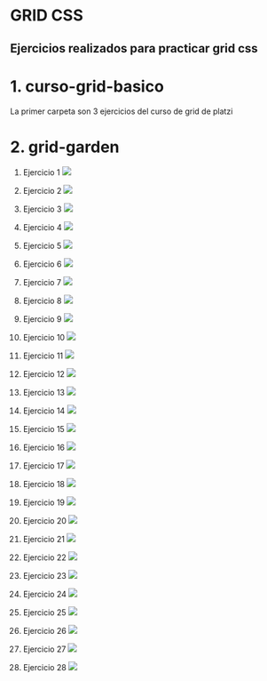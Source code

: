 # GRID CSS

## Ejercicios realizados para practicar grid css

# 1. curso-grid-basico

La primer carpeta son 3 ejercicios del curso de grid de platzi

# 2. grid-garden

1. Ejercicio 1
   ![](./grid-garden/caps/exercise1.png)

2. Ejercicio 2
   ![](./grid-garden/caps/exercise2.png)

3. Ejercicio 3
   ![](./grid-garden/caps/exercise3.png)

4. Ejercicio 4
   ![](./grid-garden/caps/exercise4.png)

5. Ejercicio 5
   ![](./grid-garden/caps/exercise5.png)

6. Ejercicio 6
   ![](./grid-garden/caps/exercise6.png)

7. Ejercicio 7
   ![](./grid-garden/caps/exercise7.png)

8. Ejercicio 8
   ![](./grid-garden/caps/exercise8.png)

9. Ejercicio 9
   ![](./grid-garden/caps/exercise9.png)

10. Ejercicio 10
    ![](./grid-garden/caps/exercise10.png)

11. Ejercicio 11
    ![](./grid-garden/caps/exercise11.png)

12. Ejercicio 12
    ![](./grid-garden/caps/exercise12.png)

13. Ejercicio 13
    ![](./grid-garden/caps/exercise13.png)

14. Ejercicio 14
    ![](./grid-garden/caps/exercise14.png)

15. Ejercicio 15
    ![](./grid-garden/caps/exercise15.png)

16. Ejercicio 16
    ![](./grid-garden/caps/exercise16.png)

17. Ejercicio 17
    ![](./grid-garden/caps/exercise17.png)

18. Ejercicio 18
    ![](./grid-garden/caps/exercise18.png)

19. Ejercicio 19
    ![](./grid-garden/caps/exercise19.png)

20. Ejercicio 20
    ![](./grid-garden/caps/exercise20.png)

21. Ejercicio 21
    ![](./grid-garden/caps/exercise21.png)

22. Ejercicio 22
    ![](./grid-garden/caps/exercise22.png)

23. Ejercicio 23
    ![](./grid-garden/caps/exercise23.png)

24. Ejercicio 24
    ![](./grid-garden/caps/exercise24.png)

25. Ejercicio 25
    ![](./grid-garden/caps/exercise25.png)

26. Ejercicio 26
    ![](./grid-garden/caps/exercise26.png)

27. Ejercicio 27
    ![](./grid-garden/caps/exercise27.png)

28. Ejercicio 28
    ![](./grid-garden/caps/exercise28.png)
